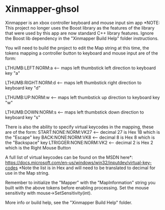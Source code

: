 # Xinmapper-ghsol
Xinmapper is an xbox controller keyboard and mouse input sim app
*NOTE: This project no longer uses the Boost library as the features 
of the library that were used by this app
are now standard C++ library features. Ignore the Boost lib 
dependency in the "Xinmapper Build Help" folder instructions.

You will need to build the project to edit the Map string at this time, 
the tokens mapping a controller button to keyboard and mouse input
are of the form: 

LTHUMB:LEFT:NORM:a   <-- maps left thumbstick left direction to keyboard key "a" 

LTHUMB:RIGHT:NORM:d   <-- maps left thumbstick right direction to keyboard key "d"

LTHUMB:UP:NORM:w    <-- maps left thumbstick up direction to keyboard key "w"

LTHUMB:DOWN:NORM:s  <-- maps left thumbstick down direction to keyboard key "s"


There is also the ability to specify virtual keycodes in the mapping, these are of the form:
START:NONE:NORM:VK27  <-- decimal 27 is Hex 1B which is the "Escape" key
BACK:NONE:NORM:VK8    <-- decimal 8 is Hex 8 which is the "Backspace" key
LTRIGGER:NONE:NORM:VK2  <-- decimal 2 is Hex 2 which is the Right Mouse Button

A full list of virtual keycodes can be found on the MSDN here*: 
https://docs.microsoft.com/en-us/windows/win32/inputdev/virtual-key-codes
*Note the list is in Hex and will need to be translated to decimal for use in the Map string.

Remember to initialize the "Mapper" with the "MapInformation" string you built with 
the above tokens before enabling processing.
Set the mouse sensitivity with mouse->SetSensitivity(int).


More info or build help, see the "Xinmapper Build Help" folder.
